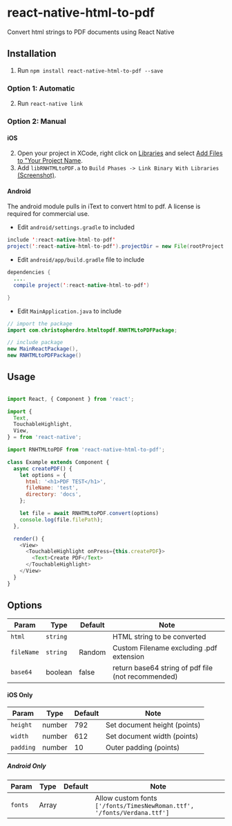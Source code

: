 # react-native-html-to-pdf

Convert html strings to PDF documents using React Native

## Installation

1. Run `npm install react-native-html-to-pdf --save`

### Option 1: Automatic

2. Run `react-native link`

### Option 2: Manual

#### iOS

2. Open your project in XCode, right click on [Libraries](http://url.brentvatne.ca/jQp8) and select [Add Files to "Your Project Name](http://url.brentvatne.ca/1gqUD).
3. Add `libRNHTMLtoPDF.a` to `Build Phases -> Link Binary With Libraries`
   [(Screenshot)](http://url.brentvatne.ca/17Xfe).

#### Android
The android module pulls in iText to convert html to pdf. A license is required for commercial use.

- Edit `android/settings.gradle` to included

```java
include ':react-native-html-to-pdf'
project(':react-native-html-to-pdf').projectDir = new File(rootProject.projectDir,'../node_modules/react-native-html-to-pdf/android')
```

- Edit `android/app/build.gradle` file to include

```java
dependencies {
  ....
  compile project(':react-native-html-to-pdf')

}
```

- Edit `MainApplication.java` to include

```java
// import the package
import com.christopherdro.htmltopdf.RNHTMLtoPDFPackage;

// include package
new MainReactPackage(),
new RNHTMLtoPDFPackage()
```

## Usage
```javascript

import React, { Component } from 'react';

import {
  Text,
  TouchableHighlight,
  View,
} = from 'react-native';

import RNHTMLtoPDF from 'react-native-html-to-pdf';

class Example extends Component {
  async createPDF() {
    let options = {
      html: '<h1>PDF TEST</h1>',
      fileName: 'test',
      directory: 'docs',
    };

    let file = await RNHTMLtoPDF.convert(options)
    console.log(file.filePath);
  },

  render() {
    <View>
      <TouchableHighlight onPress={this.createPDF}>
        <Text>Create PDF</Text>
      </TouchableHighlight>
    </View>
  }
}
```

## Options

| Param | Type | Default | Note |
|---|---|---|---|
| `html` | `string` |  | HTML string to be converted
| `fileName` | `string` | Random  | Custom Filename excluding .pdf extension
| `base64` | boolean | false  | return base64 string of pdf file (not recommended)


#### iOS Only

| Param | Type | Default | Note |
|---|---|---|---|
| `height` | number | 792  | Set document height (points)
| `width` | number | 612  | Set document width (points)
| `padding` | number | 10  | Outer padding (points)


##### Android Only

| Param | Type | Default | Note |
|---|---|---|---|
| `fonts` | Array | | Allow custom fonts `['/fonts/TimesNewRoman.ttf', '/fonts/Verdana.ttf']`
